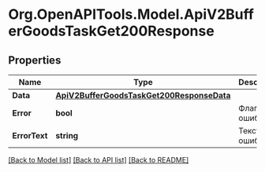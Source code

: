 # Org.OpenAPITools.Model.ApiV2BufferGoodsTaskGet200Response

## Properties

Name | Type | Description | Notes
------------ | ------------- | ------------- | -------------
**Data** | [**ApiV2BufferGoodsTaskGet200ResponseData**](ApiV2BufferGoodsTaskGet200ResponseData.md) |  | [optional] 
**Error** | **bool** | Флаг ошибки | [optional] 
**ErrorText** | **string** | Текст ошибки | [optional] 

[[Back to Model list]](../README.md#documentation-for-models) [[Back to API list]](../README.md#documentation-for-api-endpoints) [[Back to README]](../README.md)

